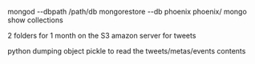 mongod --dbpath /path/db
mongorestore --db phoenix phoenix/
mongo
show collections 

2 folders for 1 month on the S3 amazon server for tweets


python dumping object pickle to read the tweets/metas/events contents
